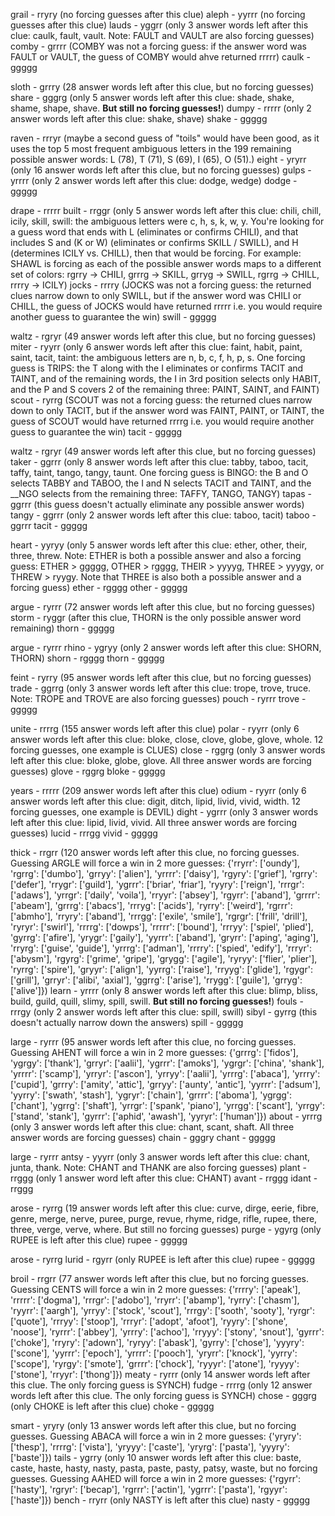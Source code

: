 grail - rryry (no forcing guesses after this clue)
aleph - yyrrr (no forcing guesses after this clue)
lauds - yggrr (only 3 answer words left after this clue: caulk, fault, vault. Note: FAULT and VAULT are also forcing guesses)
comby - grrrr (COMBY was not a forcing guess: if the answer word was FAULT or VAULT, the guess of COMBY would ahve returned rrrrr)
caulk - ggggg

sloth - grrry (28 answer words left after this clue, but no forcing guesses)
share - gggrg (only 5 answer words left after this clue: shade, shake, shame, shape, shave. **But still no forcing guesses!**)
dumpy - rrrrr (only 2 answer words left after this clue: shake, shave)
shake - ggggg

raven - rrryr (maybe a second guess of "toils" would have been good, as it uses the top 5 most frequent ambiguous letters in the 199 remaining possible answer words: L (78), T (71), S (69), I (65), O (51).)
eight - yryrr (only 16 answer words left after this clue, but no forcing guesses)
gulps - yrrrr (only 2 answer words left after this clue: dodge, wedge)
dodge - ggggg

drape - rrrrr
built - rrggr (only 5 answer words left after this clue: chili, chill, icily, skill, swill: the ambiguous letters were c, h, s, k, w, y. You're looking for a guess word that ends with L (eliminates or confirms CHILI), and that includes S and (K or W) (eliminates or confirms SKILL / SWILL), and H (determines ICILY vs. CHILL), then that would be forcing. For example: SHAWL is forcing as each of the possible answer words maps to a different set of colors: rgrry -> CHILI, grrrg -> SKILL, grryg -> SWILL, rgrrg -> CHILL, rrrry -> ICILY)
jocks - rrrry (JOCKS was not a forcing guess: the returned clues narrow down to only SWILL, but if the answer word was CHILI or CHILL, the guess of JOCKS would have returned rrrrr i.e. you would require another guess to guarantee the win)
swill - ggggg

waltz - rgryr (49 answer words left after this clue, but no forcing guesses)
miter - ryyrr (only 6 answer words left after this clue: faint, habit, paint, saint, tacit, taint: the ambiguous letters are n, b, c, f, h, p, s. One forcing guess is TRIPS: the T along with the I eliminates or confirms TACIT and TAINT, and of the remaining words, the I in 3rd position selects only HABIT, and the P and S covers 2 of the remaining three: PAINT, SAINT, and FAINT)
scout - ryrrg (SCOUT was not a forcing guess: the returned clues narrow down to only TACIT, but if the answer word was FAINT, PAINT, or TAINT, the guess of SCOUT would have returned rrrrg i.e. you would require another guess to guarantee the win)
tacit - ggggg

waltz - rgryr (49 answer words left after this clue, but no forcing guesses)
taker - ggrrr (only 8 answer words left after this clue: tabby, taboo, tacit, taffy, taint, tango, tangy, taunt. One forcing guess is BINGO: the B and O selects TABBY and TABOO, the I and N selects TACIT and TAINT, and the \_\_NGO selects from the remaining three: TAFFY, TANGO, TANGY)
tapas - ggrrr (this guess doesn't actually eliminate any possible answer words)
tangy - ggrrr (only 2 answer words left after this clue: taboo, tacit)
taboo - ggrrr
tacit - ggggg

heart - yyryy (only 5 answer words left after this clue: ether, other, their, three, threw. Note: ETHER is both a possible answer and also a forcing guess: ETHER > ggggg, OTHER > rgggg, THEIR > yyyyg, THREE > yyygy, or THREW > ryygy. Note that THREE is also both a possible answer and a forcing guess)
ether - rgggg
other - ggggg

argue - ryrrr (72 answer words left after this clue, but no forcing guesses)
storm - ryggr (after this clue, THORN is the only possible answer word remaining)
thorn - ggggg

argue - ryrrr
rhino - ygryy (only 2 answer words left after this clue: SHORN, THORN)
shorn - rgggg
thorn - ggggg

feint - ryrry (95 answer words left after this clue, but no forcing guesses)
trade - ggrrg (only 3 answer words left after this clue: trope, trove, truce. Note: TROPE and TROVE are also forcing guesses)
pouch - ryrrr
trove - ggggg


unite - rrrrg (155 answer words left after this clue)
polar - ryyrr (only 6 answer words left after this clue: bloke, close, clove, globe, glove, whole. 12 forcing guesses, one example is CLUES)
close - rggrg (only 3 answer words left after this clue: bloke, globe, glove. All three answer words are forcing guesses)
glove - rggrg
bloke - ggggg


years - rrrrr (209 answer words left after this clue)
odium - ryyrr (only 6 answer words left after this clue: digit, ditch, lipid, livid, vivid, width. 12 forcing guesses, one example is DEVIL)
dight - ygrrr (only 3 answer words left after this clue: lipid, livid, vivid. All three answer words are forcing guesses)
lucid - rrrgg
vivid - ggggg


thick - rrgrr (120 answer words left after this clue, no forcing guesses. Guessing ARGLE will force a win in 2 more guesses: {'rryrr': ['oundy'], 'rgrrg': ['dumbo'], 'grryy': ['alien'], 'yrrrr': ['daisy'], 'rgyry': ['grief'], 'rgrry': ['defer'], 'rrygr': ['guild'], 'ygrrr': ['briar', 'friar'], 'ryyry': ['reign'], 'rrrgr': ['adaws'], 'yrrgr': ['daily', 'voila'], 'rryyr': ['absey'], 'rgyrr': ['aband'], 'grrrr': ['abeam'], 'grrrg': ['abacs'], 'rrryg': ['acids'], 'ryrry': ['weird'], 'rgrrr': ['abmho'], 'rryry': ['aband'], 'rrrgg': ['exile', 'smile'], 'rgrgr': ['frill', 'drill'], 'ryryr': ['swirl'], 'rrrrg': ['dowps'], 'rrrrr': ['bound'], 'rrryy': ['spiel', 'plied'], 'gyrrg': ['afire'], 'yrygr': ['gaily'], 'yyrrr': ['aband'], 'gryrr': ['aping', 'aging'], 'rryrg': ['guise', 'guide'], 'yrrrg': ['adman'], 'rrrry': ['spied', 'edify'], 'rrryr': ['abysm'], 'rgyrg': ['grime', 'gripe'], 'grygg': ['agile'], 'ryryy': ['flier', 'plier'], 'ryrrg': ['spire'], 'gryyr': ['align'], 'yyrrg': ['raise'], 'rryyg': ['glide'], 'rgygr': ['grill'], 'grryr': ['alibi', 'axial'], 'ggrrg': ['arise'], 'rrygg': ['guile'], 'grryg': ['alive']})
learn - yrrrr (only 8 answer words left after this clue: blimp, bliss, build, guild, quill, slimy, spill, swill. **But still no forcing guesses!**)
fouls - rrrgy (only 2 answer words left after this clue: spill, swill)
sibyl - gyrrg (this doesn't actually narrow down the answers)
spill - ggggg


large - ryrrr (95 answer words left after this clue, no forcing guesses. Guessing AHENT will force a win in 2 more guesses: {'grrrg': ['fidos'], 'ygrgy': ['thank'], 'grryr': ['aalii'], 'ygrrr': ['amoks'], 'ygrgr': ['china', 'shank'], 'yrrrr': ['scamp'], 'yrryr': ['ascon'], 'yrryy': ['aalii'], 'yrrrg': ['abaca'], 'yrrry': ['cupid'], 'grrry': ['amity', 'attic'], 'grryy': ['aunty', 'antic'], 'yyrrr': ['adsum'], 'yyrry': ['swath', 'stash'], 'ygryr': ['chain'], 'grrrr': ['aboma'], 'ygrgg': ['chant'], 'ygrrg': ['shaft'], 'yrrgr': ['spank', 'piano'], 'yrrgg': ['scant'], 'yrrgy': ['stand', 'stank'], 'gyrrr': ['aphid', 'awash'], 'yyryr': ['human']})
about - yrrrg (only 3 answer words left after this clue: chant, scant, shaft. All three answer words are forcing guesses)
chain - gggry
chant - ggggg

large - ryrrr
antsy - yyyrr (only 3 answer words left after this clue: chant, junta, thank. Note: CHANT and THANK are also forcing guesses)
plant - rrggg (only 1 answer word left after this clue: CHANT)
avant - rrggg
idant - rrggg


arose - ryrrg (19 answer words left after this clue: curve, dirge, eerie, fibre, genre, merge, nerve, puree, purge, revue, rhyme, ridge, rifle, rupee, there, three, verge, verve, where. But still no forcing guesses)
purge - ygyrg (only RUPEE is left after this clue)
rupee - ggggg

arose - ryrrg
lurid - rgyrr (only RUPEE is left after this clue)
rupee - ggggg


broil - rrgrr (77 answer words left after this clue, but no forcing guesses. Guessing CENTS will force a win in 2 more guesses: {'rrrry': ['apeak'], 'rrrrr': ['dogma'], 'rrrgr': ['adobo'], 'rryrr': ['abamp'], 'ryrry': ['chasm'], 'ryyrr': ['aargh'], 'yrryy': ['stock', 'scout'], 'rrrgy': ['sooth', 'sooty'], 'ryrgr': ['quote'], 'rrryy': ['stoop'], 'rrryr': ['adopt', 'afoot'], 'ryyry': ['shone', 'noose'], 'ryrrr': ['abbey'], 'yrrry': ['achoo'], 'rryyy': ['stony', 'snout'], 'gyrrr': ['choke'], 'rryry': ['adown'], 'ryryy': ['abask'], 'gyrry': ['chose'], 'yyyry': ['scone'], 'yyrrr': ['epoch'], 'yrrrr': ['pooch'], 'yryrr': ['knock'], 'yyrry': ['scope'], 'ryrgy': ['smote'], 'grrrr': ['chock'], 'ryyyr': ['atone'], 'ryyyy': ['stone'], 'rryyr': ['thong']})
meaty - ryrrr (only 14 answer words left after this clue. The only forcing guess is SYNCH)
fudge - rrrrg (only 12 answer words left after this clue. The only forcing guess is SYNCH)
chose - gggrg (only CHOKE is left after this clue)
choke - ggggg


smart - yryry (only 13 answer words left after this clue, but no forcing guesses. Guessing ABACA will force a win in 2 more guesses: {'yryry': ['thesp'], 'rrrrg': ['vista'], 'yryyy': ['caste'], 'yryrg': ['pasta'], 'yyyry': ['baste']})
tails - ygrry (only 10 answer words left after this clue: baste, caste, haste, hasty, nasty, pasta, paste, pasty, patsy, waste, but no forcing guesses. Guessing AAHED will force a win in 2 more guesses: {'rgyrr': ['hasty'], 'rgryr': ['becap'], 'rgrrr': ['actin'], 'ygrrr': ['pasta'], 'rgyyr': ['haste']})
bench - rryrr (only NASTY is left after this clue)
nasty - ggggg